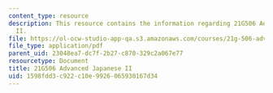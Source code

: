 ```yaml
---
content_type: resource
description: This resource contains the information regarding 21G506 Advanced Japanese
  II.
file: https://ol-ocw-studio-app-qa.s3.amazonaws.com/courses/21g-506-advanced-japanese-ii-spring-2005/1598fdd3c922c10e9926065930167d34_MIT21G_506S05_506hw1.pdf
file_type: application/pdf
parent_uid: 23048ea7-dc7f-2b27-c870-329c2a067e77
resourcetype: Document
title: 21G506 Advanced Japanese II
uid: 1598fdd3-c922-c10e-9926-065930167d34
---
```

